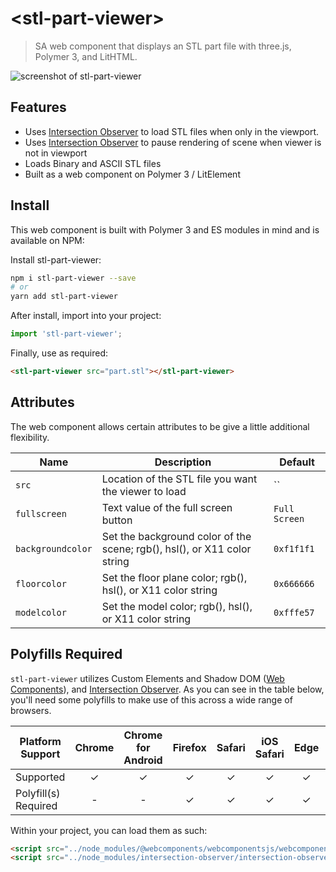 # \<stl-part-viewer\>

> SA web component that displays an STL part file with three.js, Polymer 3, and LitHTML.

![screenshot of stl-part-viewer](https://user-images.githubusercontent.com/643503/41803627-a4daf090-763f-11e8-9ef1-a2e11b0a34c6.png)

## Features

* Uses [Intersection Observer](https://developer.mozilla.org/en-US/docs/Web/API/Intersection_Observer_API) to load STL files when only in the viewport.
* Uses [Intersection Observer](https://developer.mozilla.org/en-US/docs/Web/API/Intersection_Observer_API) to pause rendering of scene when viewer is not in viewport
* Loads Binary and ASCII STL files
* Built as a web component on Polymer 3 / LitElement

## Install

This web component is built with Polymer 3 and ES modules in mind and is
available on NPM:

Install stl-part-viewer:

```sh
npm i stl-part-viewer --save
# or
yarn add stl-part-viewer
```

After install, import into your project:

```js
import 'stl-part-viewer';
```

Finally, use as required:

```html
<stl-part-viewer src="part.stl"></stl-part-viewer>
```

## Attributes
The web component allows certain attributes to be give a little additional
flexibility.

 | Name | Description | Default |
 | --- | --- | --- |
 | `src` | Location of the STL file you want the viewer to load | `` |
 | `fullscreen` | Text value of the full screen button | `Full Screen` |
 | `backgroundcolor` | Set the background color of the scene; rgb(), hsl(), or X11 color string | `0xf1f1f1` |
 | `floorcolor` | Set the floor plane color; rgb(), hsl(), or X11 color string | `0x666666` |
 | `modelcolor` | Set the model color; rgb(), hsl(), or X11 color string | `0xfffe57` |

## Polyfills Required
`stl-part-viewer` utilizes Custom Elements and Shadow DOM ([Web Components](https://developer.mozilla.org/en-US/docs/Web/Web_Components)), and [Intersection Observer](https://developer.mozilla.org/en-US/docs/Web/API/Intersection_Observer_API). As you can see in the table below, you'll need some polyfills to make use of this across a wide range of browsers.

| Platform Support   | Chrome | Chrome for Android | Firefox | Safari | iOS Safari | Edge | IE 11 |
| ------------------ |:------:|:------:|:------:|:------:|:------:|:----:|:-----:|
| Supported          |✓|✓|✓|✓|✓|✓|✓|✓|
| Polyfill(s) Required |-|-|✓|✓|✓|✓|✓|✓|

Within your project, you can load them as such:

```html
<script src="../node_modules/@webcomponents/webcomponentsjs/webcomponents-loader.js"></script>
<script src="../node_modules/intersection-observer/intersection-observer.js"></script>
```
